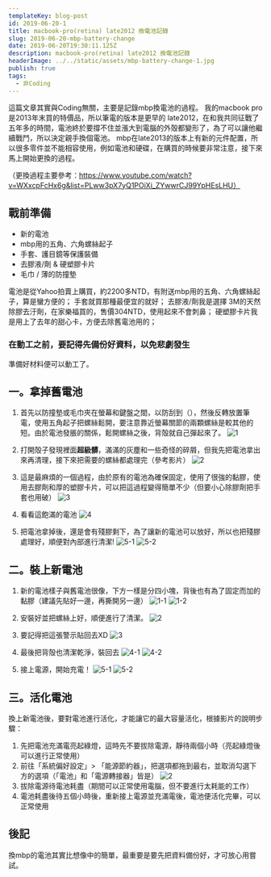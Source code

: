 ```yaml
---
templateKey: blog-post
id: 2019-06-20-1
title: macbook-pro(retina) late2012 換電池記錄
slug: 2019-06-20-mbp-battery-change
date: 2019-06-20T19:30:11.125Z
description: macbook-pro(retina) late2012 換電池記錄
headerImage: ../../static/assets/mbp-battery-change-1.jpg
publish: true
tags:
  - 非Coding
---
```


這篇文章其實與Coding無關，主要是記錄mbp換電池的過程。
我的macbook pro是2013年末買的特價品，所以筆電的版本是更早的 late2012，在和我共同征戰了五年多的時間，電池終於要撐不住並漲大到電腦的外殻都變形了，為了可以讓他繼續戰鬥，所以決定親手換個電池。
mbp在late2013的版本上有新的元件配置，所以很多零件並不能相容使用，例如電池和硬碟，在購買的時候要非常注意，接下來馬上開始更換的過程。

（更換過程主要參考：https://www.youtube.com/watch?v=WXxcpFcHx6g&list=PLww3pX7yQ1POiXi_ZYwwrCJ99YpHEsLHU）

## 戰前準備

- 新的電池
- mbp用的五角、六角螺絲起子
- 手套、護目鏡等保護裝備
- 去膠液/劑 & 硬塑膠卡片
- 毛巾 / 薄的防撞墊

電池是從Yahoo拍賣上購買，約2200多NTD，有附送mbp用的五角、六角螺絲起子，算是蠻方便的；
手套就買那種最便宜的就好；
去膠液/劑我是選擇 3M的天然除膠去汙劑，在家樂福買的，售價304NTD，使用起來不會刺鼻；
硬塑膠卡片我是用上了去年的甜心卡，方便去除舊電池用的；

### **在動工之前，要記得先備份好資料，以免悲劇發生**

準備好材料便可以動工了。

## 一。拿掉舊電池

1. 首先以防撞墊或毛巾夾在螢幕和鍵盤之間，以防刮到（），然後反轉放置筆電，使用五角起子把螺絲鬆開，要注意靠近螢幕關節的兩顆螺絲是較其他的短。由於電池發脹的關係，鬆開螺絲之後，背殻就自己彈起來了。
  ![1](../../static/assets/mbp-battery-change-2.jpg)

2. 打開殻子發現裡面**超級髒**，滿滿的灰塵和一些奇怪的碎屑，但我先把電池拿出來再清理，接下來把需要的螺絲都處理完（參考影片）
  ![2](../../static/assets/mbp-battery-change-3.jpg)

3. 這是最麻煩的一個過程，由於原有的電池為確保固定，使用了很強的黏膠，使用去膠劑和厚的塑膠卡片，可以把這過程變得簡單不少（但要小心除膠劑把手套也用破）
  ![3](../../static/assets/mbp-battery-change-4.jpg)

4. 看看這飽滿的電池
  ![4](../../static/assets/mbp-battery-change-5.jpg)

5. 把電池拿掉後，還是會有殘膠剩下，為了讓新的電池可以放好，所以也把殘膠處理好，順便對內部進行清潔!
  ![5-1](../../static/assets/mbp-battery-change-6.jpg)
  ![5-2](../../static/assets/mbp-battery-change-7.jpg)

## 二。裝上新電池

1. 新的電池樣子與舊電池很像，下方一樣是分四小塊，背後也有為了固定而加的黏膠（建議先貼好一邊，再撕開另一邊）
 ![1-1](../../static/assets/mbp-battery-change-8.jpg)
 ![1-2](../../static/assets/mbp-battery-change-9.jpg)

2. 安裝好並把螺絲上好，順便進行了清潔。
  ![2](../../static/assets/mbp-battery-change-10.jpg)

3. 要記得把這張警示貼回去XD
  ![3](../../static/assets/mbp-battery-change-11.jpg)

4. 最後把背殻也清潔乾淨，裝回去
  ![4-1](../../static/assets/mbp-battery-change-12.jpg)
  ![4-2](../../static/assets/mbp-battery-change-13.jpg)

5. 接上電源，開始充電！
  ![5-1](../../static/assets/mbp-battery-change-14.jpg)
  ![5-2](../../static/assets/mbp-battery-change-15.jpg)

## 三。活化電池

換上新電池後，要對電池進行活化，才能讓它的最大容量活化，根據影片的說明步驟：

1. 先把電池充滿電亮起綠燈，這時先不要拔除電源，靜待兩個小時（亮起綠燈後可以進行正常使用）
2. 前往「系統偏好設定」> 「能源節約器」，把選項都拖到最右，並取消勾選下方的選項（「電池」和「電源轉接器」皆是）
  ![2](../../static/assets/mbp-battery-change-16.png)
3. 拔除電源待電池耗盡（期間可以正常使用電腦，但不要進行太耗能的工作）
4. 電池耗盡後待五個小時後，重新接上電源並充滿電後，電池便活化完畢，可以正常使用

## 後記

換mbp的電池其實比想像中的簡單，最重要是要先把資料備份好，才可放心用嘗試。
